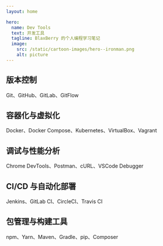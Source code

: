```yaml
---
layout: home

hero:
  name: Dev Tools
  text: 开发工具
  tagline: BlaxBerry 的个人编程学习笔记
  image:
    src: /static/cartoon-images/hero--ironman.png
    alt: picture
---
```


## 版本控制

Git、GitHub、GitLab、GitFlow

## 容器化与虚拟化

Docker、Docker Compose、Kubernetes、VirtualBox、Vagrant

## 调试与性能分析

Chrome DevTools、Postman、cURL、VSCode Debugger

## CI/CD 与自动化部署

Jenkins、GitLab CI、CircleCI、Travis CI

## 包管理与构建工具

npm、Yarn、Maven、Gradle、pip、Composer
